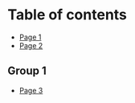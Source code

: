 # Table of contents

* [Page 1](README.md)
* [Page 2](page-2.md)

## Group 1

* [Page 3](group-1/page-3.md)
